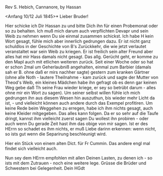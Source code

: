 Rev S. Hebich, Cannanore, by Hassan

 <Anfang 10/12 Juli 1845>*
Lieber Bruder!

Hier schicke ich Dir Hassan zu und bitte Dich ihn für einen Probemonat oder so zu behalten. Ich muß mich darum auch verpflichten Devapr und sein Weib zu nehmen wenn Du sie einmal zusammen schickst. Ich habe H kein Wort gesagt, fühle mich aber innerlich gedrungen dazu. Er ist nicht ganz schuldlos in der Geschichte von B's Zurückkehr, die wie jetzt verlautet veranstaltet war sein Weib zu kriegen. Er ist freilich sein alter Freund aber alles hat mir Hass damals nicht gesagt. Das allg. Gerücht geht, er komme zu den Mapl auch mit etlichen weiteren zurück. Seit einer Woche oder so hat er schon 2mal um Geherlaubniß angehalten, einmal zum Barbier (damals sah er B. ohne daß er mirs nachher sagte) gestern zum kranken Gärtner (ohne alle Noth - lautere Theilnahme - kam zurück und sagte der Mutter von Theod's Weib, ein kleines Mädchen habe ihn gefragt ob es denn gar keinen Weg gebe daß Th seine Frau wieder kriege, er sey so betrübt darum - alles ohne mir ein Wort zu sagen). Um seiner selbst willen fühle ich mich gedrungen ihn aus diesem Wesen hin auszuthun, bis wieder mehr Licht da ist, - und vielleicht können auch andere durch das Exempel profitiren. Um keine Rede beim Weggehen zu erregen, habe ich ihm nichts gesagt, auch keine Kleider mitgegeben. Das alles kann folgen. Da er so sehr auf die Taufe dringt, kannst ihm vielleicht zuerst sagen Du wollest ihn probiren - oder auch wenn Du gerade Zeit hast ihm das obige von mir sagen. Ist er des HErrn so schadet es ihm nichts, er muß Liebe darinn erkennen: wenn nicht, so ists gut wenn die Separirung beschleunigt wird.

Hier ein Stück von einem alten Dict. für Fr Cummin. Das andere engl mal findet sich vielleicht auch.

Nun sey dem HErrn empfohlen mit allen Deinen Lasten, zu denen ich - so ists mit dem Zutrauen - noch eine weitere lege. Grüsse die Brüder und Schwestern bei Gelegenheit.
 Dein HGdt

